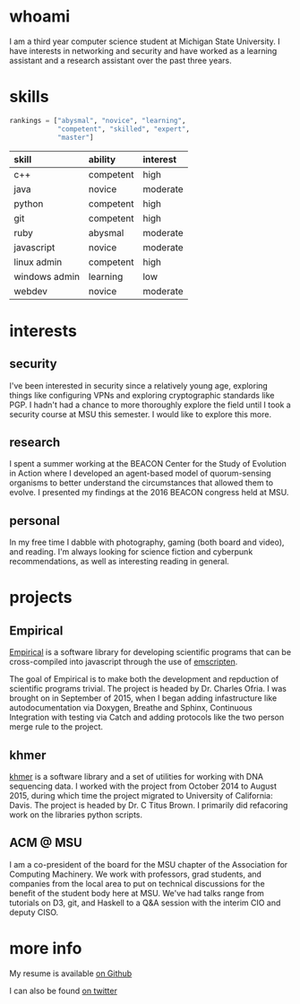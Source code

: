 # whoami 

I am a third year computer science student at Michigan State University. I have interests in
networking and security and have worked as a learning assistant and a research assistant over the
past three years.

# skills

```python
rankings = ["abysmal", "novice", "learning", 
            "competent", "skilled", "expert", 
            "master"]
```

| skill         | ability     | interest  |
|:--------------|:------------|:----------|
| c++           | competent   | high      |
| java          | novice      | moderate  |
| python        | competent   | high      |
| git           | competent   | high      |
| ruby          | abysmal     | moderate  |
| javascript    | novice      | moderate  |
| linux admin   | competent   | high      |
| windows admin | learning    | low       |
| webdev        | novice      | moderate  |

# interests

## security

I've been interested in security since a relatively young age, exploring things like configuring
VPNs and exploring cryptographic standards like PGP. I hadn't had a chance to more thoroughly
explore the field until I took a security course at MSU this semester. I would like to explore this
more.

## research

I spent a summer working at the BEACON Center for the Study of Evolution in Action where I
developed an agent-based model of quorum-sensing organisms to better understand the circumstances
that allowed them to evolve. I presented my findings at the 2016 BEACON congress held at MSU.

## personal

In my free time I dabble with photography, gaming (both board and video), and reading. I'm always
looking for science fiction and cyberpunk recommendations, as well as interesting reading in
general. 

# projects

## Empirical

[Empirical](https://github.com/devosoft/empirical) is a software library for developing scientific programs that can be cross-compiled into javascript through the use of [emscripten](https://github.com/kripken/emscripten).

The goal of Empirical is to make both the development and repduction of scientific programs
trivial. The project is headed by Dr. Charles Ofria. I was brought on in September of 2015, when I
began adding infastructure like autodocumentation via Doxygen, Breathe and Sphinx, Continuous
Integration with testing via Catch and adding protocols like the two person merge rule to the
project.

## khmer 

[khmer](https://github.com/dib-lab/khmer) is a software library and a set of utilities for working
with DNA sequencing data. I worked with the project from October 2014 to August 2015, during which
time the project migrated to University of California: Davis. The project is headed by Dr. C Titus Brown. I primarily did refacoring work on the libraries python scripts. 

## ACM @ MSU

I am a co-president of the board for the MSU chapter of the Association for Computing Machinery. We
work with professors, grad students, and companies from the local area to put on technical
discussions for the benefit of the student body here at MSU. We've had talks range from tutorials
on D3, git, and Haskell to a Q&A session with the interim CIO and deputy CISO.

# more info

My resume is available [on Github](https://github.com/bocajnotnef/resume)

I can also be found [on twitter](https://twitter.com/highnoiseratio)
